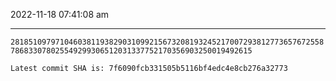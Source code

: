 2022-11-18 07:41:08 am

---

`2818510979710460381193829031099215673208193245217007293812773657672558786833078025549299306512031337752170356903250019492615`

`Latest commit SHA is: 7f6090fcb331505b5116bf4edc4e8cb276a32773 `
